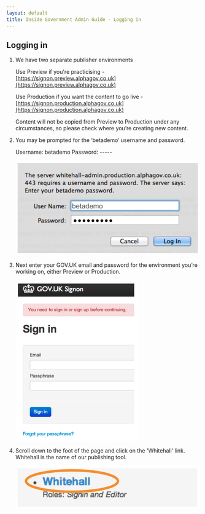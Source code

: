 ```yaml
---
layout: default
title: Inside Government Admin Guide - Logging in
---
```


## Logging in


1. We have two separate publisher environments

   Use Preview if you're practicising - [https://signon.preview.alphagov.co.uk](https://signon.preview.alphagov.co.uk)

   Use Production if you want the content to go live - [https://signon.production.alphagov.co.uk](https://signon.production.alphagov.co.uk)

   Content will not be copied from Preview to Production under any circumstances, so please check where you’re creating new content.

2. You may be prompted for the ‘betademo’ username and password.

   Username: betademo
   Password: -----

   ![Get an account 5](get-an-account-5.png)
   
3. Next enter your GOV.UK email and password for the environment you’re working on, either Preview or Production.

   ![Logging in 1](logging-in.png)
  
4. Scroll down to the foot of the page and click on the 'Whitehall' link. Whitehall is the name of our publishing tool.

	![Get an account 4](get-an-account-4.png)
